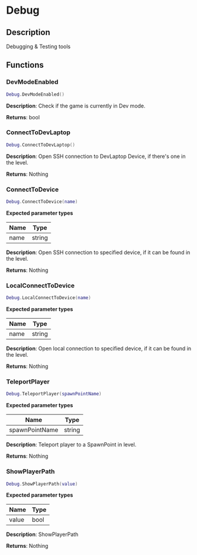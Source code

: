 Debug
=====

Description
-----------

Debugging & Testing tools

Functions
---------

### DevModeEnabled

``` lua
Debug.DevModeEnabled()
```

**Description**: Check if the game is currently in Dev mode.

**Returns**: bool

### ConnectToDevLaptop

``` lua
Debug.ConnectToDevLaptop()
```

**Description**: Open SSH connection to DevLaptop Device, if there's one
in the level.

**Returns**: Nothing

### ConnectToDevice

``` lua
Debug.ConnectToDevice(name)
```

**Expected parameter types**

| Name | Type   |
|------|--------|
| name | string |

**Description**: Open SSH connection to specified device, if it can be
found in the level.

**Returns**: Nothing

### LocalConnectToDevice

``` lua
Debug.LocalConnectToDevice(name)
```

**Expected parameter types**

| Name | Type   |
|------|--------|
| name | string |

**Description**: Open local connection to specified device, if it can be
found in the level.

**Returns**: Nothing

### TeleportPlayer

``` lua
Debug.TeleportPlayer(spawnPointName)
```

**Expected parameter types**

| Name           | Type   |
|----------------|--------|
| spawnPointName | string |

**Description**: Teleport player to a SpawnPoint in level.

**Returns**: Nothing

### ShowPlayerPath

``` lua
Debug.ShowPlayerPath(value)
```

**Expected parameter types**

| Name  | Type |
|-------|------|
| value | bool |

**Description**: ShowPlayerPath

**Returns**: Nothing
